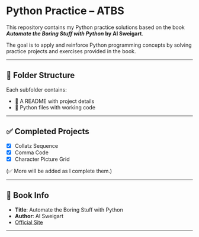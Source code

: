 # Python Practice – ATBS

This repository contains my Python practice solutions based on the book  
**_Automate the Boring Stuff with Python_ by Al Sweigart**.

The goal is to apply and reinforce Python programming concepts by solving  
practice projects and exercises provided in the book.

---

## 📁 Folder Structure

Each subfolder contains:

- 📝 A README with project details
- 🐍 Python files with working code

---

## ✅ Completed Projects

- [x] Collatz Sequence
- [x] Comma Code
- [x] Character Picture Grid

(✅ More will be added as I complete them.)

---

## 📘 Book Info

- **Title**: Automate the Boring Stuff with Python
- **Author**: Al Sweigart
- [Official Site](https://automatetheboringstuff.com/)

---
